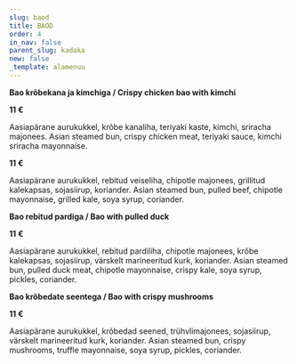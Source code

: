 ```yaml
---
slug: baod
title: BAOD
order: 4
in_nav: false
parent_slug: kadaka
new: false
_template: alamenuu
---
```


<div class="ellipsis"></div>

<span class="spicy">**Bao krõbekana ja kimchiga / Crispy chicken bao with kimchi**

**11 €**

<span class="koostis">Aasiapärane aurukukkel, krõbe kanaliha, teriyaki kaste, kimchi, sriracha majonees. Asian steamed bun, crispy chicken meat, teriyaki sauce, kimchi sriracha mayonnaise.

**11 €**

<span class="koostis">Aasiapärane aurukukkel, rebitud veiseliha, chipotle majonees, grillitud kalekapsas, sojasiirup, koriander. Asian steamed bun, pulled beef, chipotle mayonnaise, grilled kale, soya syrup, coriander.

<span class="spicy">**Bao rebitud pardiga / Bao with pulled duck**

**11 €**

<span class="koostis">Aasiapärane aurukukkel, rebitud pardiliha, chipotle majonees, krõbe kalekapsas, sojasiirup, värskelt marineeritud kurk, koriander. Asian steamed bun, pulled duck meat, chipotle mayonnaise, crispy kale, soya syrup, pickles, coriander.

**Bao krõbedate seentega / Bao with crispy mushrooms**

**11 €**

<span class="koostis">Aasiapärane aurukukkel, krõbedad seened, trühvlimajonees, sojasiirup, värskelt marineeritud kurk, koriander. Asian steamed bun, crispy mushrooms, truffle mayonnaise, soya syrup, pickles, coriander.
